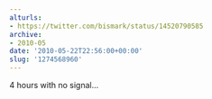 ```yaml
---
alturls:
- https://twitter.com/bismark/status/14520790585
archive:
- 2010-05
date: '2010-05-22T22:56:00+00:00'
slug: '1274568960'
---
```


4 hours with no signal...

